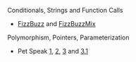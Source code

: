 Conditionals, Strings and Function Calls
 - [FizzBuzz][fb] and [FizzBuzzMix][fbm] 
 
[fb]: https://cloudcoder.kgisl.com/cloudcoder/#exercise?c=30,p=971
[fbm]: https://cloudcoder.kgisl.com/cloudcoder/#exercise?c=30,p=972
 
Polymorphism, Pointers, Parameterization 
 - Pet Speak [1][p1], [2][p2], [3][p3] and [3.1][p31]
 
 
[p1]: https://cloudcoder.kgisl.com/cloudcoder/#exercise?c=18,p=520
[p2]: https://cloudcoder.kgisl.com/cloudcoder/#exercise?c=18,p=521
[p3]: https://cloudcoder.kgisl.com/cloudcoder/#exercise?c=18,p=522
[p31]: https://cloudcoder.kgisl.com/cloudcoder/#exercise?c=18,p=770

